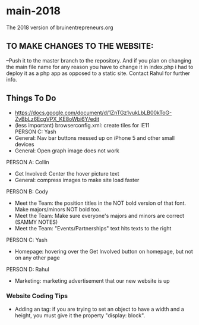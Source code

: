 # main-2018
The 2018 version of bruinentrepreneurs.org

## TO MAKE CHANGES TO THE WEBSITE: ##

–Push it to the master branch to the repository. And if you plan on changing the main file name for any reason you have to change it in index.php i had to deploy it as a php app as opposed to a static site. Contact Rahul for further info.


## Things To Do ##

* https://docs.google.com/document/d/1ZnTGz1vukLbLB00kToG-ZvBbLz6EcgVPX_KE8oWbi6Y/edit <br />
* (less important) browserconfig.xml: create tiles for IE11 <br />
PERSON C: Yash <br />
* General: Nav bar buttons messed up on iPhone 5 and other small devices <br />
* General: Open graph image does not work <br />

PERSON A: Collin <br />
* Get Involved: Center the hover picture text <br />
* General: compress images to make site load faster <br />

PERSON B: Cody <br />
* Meet the Team: the position titles in the NOT bold version of that font. Make majors/minors NOT bold too. <br />
* Meet the Team: Make sure everyone's majors and minors are correct (SAMMY NOTES) <br />
* Meet the Team: "Events/Partnerships" text hits texts to the right <br />

PERSON C: Yash <br />
* Homepage:  hovering over the Get Involved button on homepage, but not on any other page <br />

PERSON D: Rahul <br />
* Marketing: marketing advertisement that our new website is up <br />

### Website Coding Tips ###
* Adding an <a> tag: if you are trying to set an <a> object to have a width and a height, you must give it the property "display: block".
